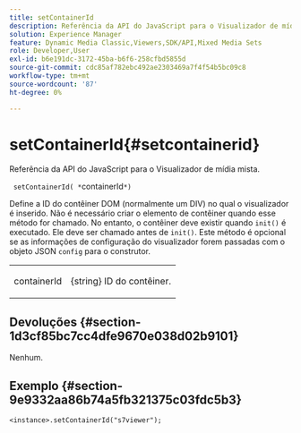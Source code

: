```yaml
---
title: setContainerId
description: Referência da API do JavaScript para o Visualizador de mídia mista.
solution: Experience Manager
feature: Dynamic Media Classic,Viewers,SDK/API,Mixed Media Sets
role: Developer,User
exl-id: b6e191dc-3172-45ba-b6f6-258cfbd5855d
source-git-commit: cdc85af782ebc492ae2303469a7f4f54b5bc09c8
workflow-type: tm+mt
source-wordcount: '87'
ht-degree: 0%

---
```


# setContainerId{#setcontainerid}

Referência da API do JavaScript para o Visualizador de mídia mista.

` setContainerId( *`containerId`*)`

Define a ID do contêiner DOM (normalmente um DIV) no qual o visualizador é inserido. Não é necessário criar o elemento de contêiner quando esse método for chamado. No entanto, o contêiner deve existir quando `init()` é executado. Ele deve ser chamado antes de `init()`. Este método é opcional se as informações de configuração do visualizador forem passadas com o objeto JSON `config` para o construtor.

<table id="table_896DFF34A68A403DB93A6D597461A573"> 
 <tbody> 
  <tr> 
   <td colname="col1"> <p> <span class="codeph"> <span class="varname"> containerId </span> </span> </p> </td> 
   <td colname="col2"> <p> <span class="codeph"> {string} </span> ID do contêiner. </p> </td> 
  </tr> 
 </tbody> 
</table>

## Devoluções {#section-1d3cf85bc7cc4dfe9670e038d02b9101}

Nenhum.

## Exemplo {#section-9e9332aa86b74a5fb321375c03fdc5b3}

```
<instance>.setContainerId("s7viewer");
```
